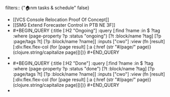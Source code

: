 filters:: {"🏠nm tasks & schedule" false}

- [[VCS Console Relocation Proof Of Concept]]
- [[SMG Extend Forecaster Control in PTB NE 3F]]
- #+BEGIN_QUERY
  {:title [:H2 "Ongoing"]
   :query [:find ?name
         :in $ ?tag
         :where
         (page-property ?p :status "ongoing")
         [?t :block/name ?tag]
         [?p :page/tags ?t]
         [?p :block/name ?name]]
   :inputs ["cwo"]
   :view (fn [result]
         [:div.flex.flex-col
          (for [page result]
            [:a {:href (str "#/page/" page)} (clojure.string/capitalize page)])])}
  #+END_QUERY
-
- #+BEGIN_QUERY
  {:title [:H2 "Done"]
   :query [:find ?name
         :in $ ?tag
         :where
         (page-property ?p :status "done")
         [?t :block/name ?tag]
         [?p :page/tags ?t]
         [?p :block/name ?name]]
   :inputs ["cwo"]
   :view (fn [result]
         [:div.flex.flex-col
          (for [page result]
            [:a {:href (str "#/page/" page)} (clojure.string/capitalize page)])])}
  #+END_QUERY
-